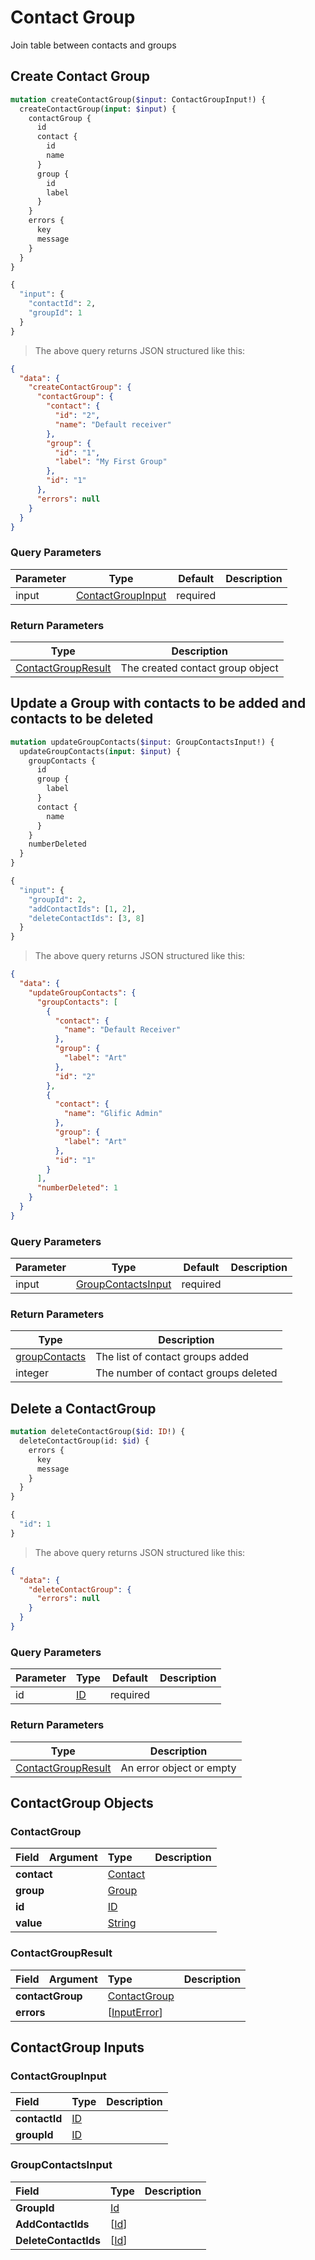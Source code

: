 # Contact Group

Join table between contacts and groups

## Create Contact Group
```graphql
mutation createContactGroup($input: ContactGroupInput!) {
  createContactGroup(input: $input) {
    contactGroup {
      id
      contact {
        id
        name
      }
      group {
        id
        label
      }
    }
    errors {
      key
      message
    }
  }
}

{
  "input": {
    "contactId": 2,
    "groupId": 1
  }
}
```

> The above query returns JSON structured like this:

```json
{
  "data": {
    "createContactGroup": {
      "contactGroup": {
        "contact": {
          "id": "2",
          "name": "Default receiver"
        },
        "group": {
          "id": "1",
          "label": "My First Group"
        },
        "id": "1"
      },
      "errors": null
    }
  }
}
```

### Query Parameters

Parameter | Type | Default | Description
--------- | ---- | ------- | -----------
input | <a href="#contactgroupinput">ContactGroupInput</a> | required ||

### Return Parameters
Type | Description
| ---- | -----------
<a href="#contactgroupresult">ContactGroupResult</a> | The created contact group object

## Update a Group with contacts to be added and contacts to be deleted

```graphql
mutation updateGroupContacts($input: GroupContactsInput!) {
  updateGroupContacts(input: $input) {
    groupContacts {
      id
      group {
        label
      }
      contact {
        name
      }
    }
    numberDeleted
  }
}

{
  "input": {
    "groupId": 2,
    "addContactIds": [1, 2],
    "deleteContactIds": [3, 8]
  }
}
```

> The above query returns JSON structured like this:

```json
{
  "data": {
    "updateGroupContacts": {
      "groupContacts": [
        {
          "contact": {
            "name": "Default Receiver"
          },
          "group": {
            "label": "Art"
          },
          "id": "2"
        },
        {
          "contact": {
            "name": "Glific Admin"
          },
          "group": {
            "label": "Art"
          },
          "id": "1"
        }
      ],
      "numberDeleted": 1
    }
  }
}
```

### Query Parameters

Parameter | Type | Default | Description
--------- | ---- | ------- | -----------
input | <a href="#groupcontactsinput">GroupContactsInput</a> | required ||

### Return Parameters
Type | Description
| ---- | -----------
<a href="#group_contacts">groupContacts</a> | The list of contact groups added
integer | The number of contact groups deleted

## Delete a ContactGroup

```graphql
mutation deleteContactGroup($id: ID!) {
  deleteContactGroup(id: $id) {
    errors {
      key
      message
    }
  }
}

{
  "id": 1
}
```

> The above query returns JSON structured like this:

```json
{
  "data": {
    "deleteContactGroup": {
      "errors": null
    }
  }
}
```

### Query Parameters

Parameter | Type | Default | Description
--------- | ---- | ------- | -----------
id | <a href="#id">ID</a> | required |

### Return Parameters
Type | Description
| ---- | -----------
<a href="#contactgroupresult">ContactGroupResult</a> | An error object or empty


## ContactGroup Objects

### ContactGroup

<table>
<thead>
<tr>
<th align="left">Field</th>
<th align="right">Argument</th>
<th align="left">Type</th>
<th align="left">Description</th>
</tr>
</thead>
<tbody>
<tr>
<td colspan="2" valign="top"><strong>contact</strong></td>
<td valign="top"><a href="#contact">Contact</a></td>
<td></td>
</tr>
<tr>
<td colspan="2" valign="top"><strong>group</strong></td>
<td valign="top"><a href="#group">Group</a></td>
<td></td>
</tr>
<tr>
<td colspan="2" valign="top"><strong>id</strong></td>
<td valign="top"><a href="#id">ID</a></td>
<td></td>
</tr>
<tr>
<td colspan="2" valign="top"><strong>value</strong></td>
<td valign="top"><a href="#string">String</a></td>
<td></td>
</tr>
</tbody>
</table>

### ContactGroupResult

<table>
<thead>
<tr>
<th align="left">Field</th>
<th align="right">Argument</th>
<th align="left">Type</th>
<th align="left">Description</th>
</tr>
</thead>
<tbody>
<tr>
<td colspan="2" valign="top"><strong>contactGroup</strong></td>
<td valign="top"><a href="#contactgroup">ContactGroup</a></td>
<td></td>
</tr>
<tr>
<td colspan="2" valign="top"><strong>errors</strong></td>
<td valign="top">[<a href="#inputerror">InputError</a>]</td>
<td></td>
</tr>
</tbody>
</table>

## ContactGroup Inputs

### ContactGroupInput

<table>
<thead>
<tr>
<th colspan="2" align="left">Field</th>
<th align="left">Type</th>
<th align="left">Description</th>
</tr>
</thead>
<tbody>
<tr>
<td colspan="2" valign="top"><strong>contactId</strong></td>
<td valign="top"><a href="#id">ID</a></td>
<td></td>
</tr>
<tr>
<td colspan="2" valign="top"><strong>groupId</strong></td>
<td valign="top"><a href="#id">ID</a></td>
<td></td>
</tr>
</tbody>
</table>

### GroupContactsInput ###

<table>
<thead>
<tr>
<th colspan="2" align="left">Field</th>
<th align="left">Type</th>
<th align="left">Description</th>
</tr>
</thead>
<tbody>
<tr>
<td colspan="2" valign="top"><strong>GroupId</strong></td>
<td valign="top"><a href="#id">Id</a></td>
<td></td>
</tr>
<tr>
<td colspan="2" valign="top"><strong>AddContactIds</strong></td>
<td valign="top">[<a href="#id">Id</a>]</td>
<td></td>
</tr>
<tr>
<td colspan="2" valign="top"><strong>DeleteContactIds</strong></td>
<td valign="top">[<a href="#id">Id</a>]</td>
<td></td>
</tr>
</tbody>
</table>
